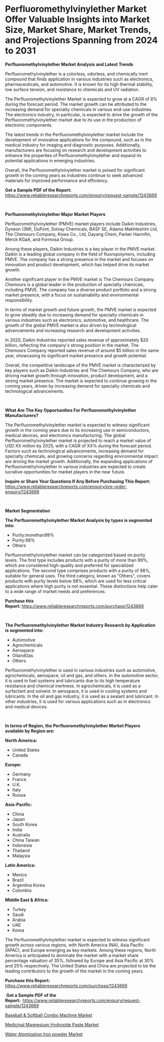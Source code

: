 <p><h1>Perfluoromethylvinylether Market Offer Valuable Insights into Market Size, Market Share, Market Trends, and Projections Spanning from 2024 to 2031</h1></p><p><strong>Perfluoromethylvinylether Market Analysis and Latest Trends</strong></p>
<p><p>Perfluoromethylvinylether is a colorless, odorless, and chemically inert compound that finds application in various industries such as electronics, pharmaceuticals, and automotive. It is known for its high thermal stability, low surface tension, and resistance to chemicals and UV radiation.</p><p>The Perfluoromethylvinylether Market is expected to grow at a CAGR of 8% during the forecast period. The market growth can be attributed to the increasing demand for specialty chemicals in various end-use industries. The electronics industry, in particular, is expected to drive the growth of the Perfluoromethylvinylether market due to its use in the production of electronic components.</p><p>The latest trends in the Perfluoromethylvinylether market include the development of innovative applications for the compound, such as in the medical industry for imaging and diagnostic purposes. Additionally, manufacturers are focusing on research and development activities to enhance the properties of Perfluoromethylvinylether and expand its potential applications in emerging industries.</p><p>Overall, the Perfluoromethylvinylether market is poised for significant growth in the coming years as industries continue to seek advanced materials for improved performance and efficiency.</p></p>
<p><strong>Get a Sample PDF of the Report:&nbsp;</strong> <a href="https://www.reliableresearchreports.com/enquiry/request-sample/1243669">https://www.reliableresearchreports.com/enquiry/request-sample/1243669</a></p>
<p>&nbsp;</p>
<p><strong>Perfluoromethylvinylether Major Market Players</strong></p>
<p><p>Perfluoromethylvinylether (PMVE) market players include Daikin Industries, Dyneon (3M), DuPont, Solvay Chemicals, BASF SE, Adama Makhteshim Ltd, The Chemours Company, Kowa Co., Ltd, Dayang Chem, Parker Hannifin, Merck KGaA, and Formosa Group.</p><p>Among these players, Daikin Industries is a key player in the PMVE market. Daikin is a leading global company in the field of fluoropolymers, including PMVE. The company has a strong presence in the market and focuses on innovation and product development, which has helped drive its market growth.</p><p>Another significant player in the PMVE market is The Chemours Company. Chemours is a global leader in the production of specialty chemicals, including PMVE. The company has a diverse product portfolio and a strong market presence, with a focus on sustainability and environmental responsibility.</p><p>In terms of market growth and future growth, the PMVE market is expected to grow steadily due to increasing demand for specialty chemicals in various industries such as electronics, automotive, and healthcare. The growth of the global PMVE market is also driven by technological advancements and increasing research and development activities.</p><p>In 2020, Daikin Industries reported sales revenue of approximately $20 billion, reflecting the company's strong position in the market. The Chemours Company reported sales revenue of around $5 billion in the same year, showcasing its significant market presence and growth potential.</p><p>Overall, the competitive landscape of the PMVE market is characterized by key players such as Daikin Industries and The Chemours Company, who are driving market growth through innovation, product development, and a strong market presence. The market is expected to continue growing in the coming years, driven by increasing demand for specialty chemicals and technological advancements.</p></p>
<p>&nbsp;</p>
<p><strong>What Are The Key Opportunities For Perfluoromethylvinylether Manufacturers?</strong></p>
<p><p>The Perfluoromethylvinylether market is expected to witness significant growth in the coming years due to its increasing use in semiconductors, medical devices, and electronics manufacturing. The global Perfluoromethylvinylether market is projected to reach a market value of USD XX million by 2025, with a CAGR of XX% during the forecast period. Factors such as technological advancements, increasing demand for specialty chemicals, and growing concerns regarding environmental impact are driving the market growth. Additionally, the expanding applications of Perfluoromethylvinylether in various industries are expected to create lucrative opportunities for market players in the near future.</p></p>
<p><strong>Inquire or Share Your Questions If Any Before Purchasing This Report:</strong> <a href="https://www.reliableresearchreports.com/enquiry/pre-order-enquiry/1243669">https://www.reliableresearchreports.com/enquiry/pre-order-enquiry/1243669</a></p>
<p>&nbsp;</p>
<p><strong>Market Segmentation</strong></p>
<p><strong>The Perfluoromethylvinylether Market Analysis by types is segmented into:</strong></p>
<p><ul><li>Purity:morethan99%</li><li>Purity:98%</li><li>Others</li></ul></p>
<p><p>Perfluoromethylvinylether market can be categorized based on purity levels. The first type includes products with a purity of more than 99%, which are considered high-quality and preferred for specialized applications. The second type comprises products with a purity of 98%, suitable for general uses. The third category, known as "Others", covers products with purity levels below 98%, which are used for less critical applications where high purity is not essential. These distinctions help cater to a wide range of market needs and preferences.</p></p>
<p><strong>Purchase this Report:&nbsp;</strong><a href="https://www.reliableresearchreports.com/purchase/1243669">https://www.reliableresearchreports.com/purchase/1243669</a></p>
<p>&nbsp;</p>
<p><strong>The Perfluoromethylvinylether Market Industry Research by Application is segmented into:</strong></p>
<p><ul><li>Automotive</li><li>Agrochemicals</li><li>Aerospace</li><li>OilandGas</li><li>Others</li></ul></p>
<p><p>Perfluoromethylvinylether is used in various industries such as automotive, agrochemicals, aerospace, oil and gas, and others. In the automotive sector, it is used in fuel systems and lubricants due to its high temperature resistance and chemical inertness. In agrochemicals, it is used as a surfactant and solvent. In aerospace, it is used in cooling systems and lubricants. In the oil and gas industry, it is used as a sealant and lubricant. In other industries, it is used for various applications such as in electronics and medical devices.</p></p>
<p>&nbsp;</p>
<p><strong>In terms of Region, the Perfluoromethylvinylether Market Players available by Region are:</strong></p>
<p>
    <p> <strong> North America: </strong>
        <ul>
            <li>United States</li>
            <li>Canada</li>
        </ul>
        </p> 
    <p> <strong> Europe: </strong>
        <ul>
            <li>Germany</li>
            <li>France</li>
            <li>U.K.</li>
            <li>Italy</li>
            <li>Russia</li>
        </ul>
        </p> 
    <p> <strong> Asia-Pacific: </strong>
        <ul>
            <li>China</li>
            <li>Japan</li>
            <li>South Korea</li>
            <li>India</li>
            <li>Australia</li>
            <li>China Taiwan</li>
            <li>Indonesia</li>
            <li>Thailand</li>
            <li>Malaysia</li>
        </ul>
        </p> 
    <p> <strong> Latin America: </strong>
        <ul>
            <li>Mexico</li>
            <li>Brazil</li>
            <li>Argentina Korea</li>
            <li>Colombia</li>
        </ul>
        </p> 
    <p> <strong> Middle East & Africa: </strong>
        <ul>
            <li>Turkey</li>
            <li>Saudi</li>
            <li>Arabia</li>
            <li>UAE</li>
            <li>Korea</li>
        </ul>
    </p>
    </p>
<p><p>The Perfluoromethylvinylether market is expected to witness significant growth across various regions, with North America (NA), Asia Pacific (APAC), and Europe emerging as key markets. Among these regions, North America is anticipated to dominate the market with a market share percentage valuation of 35%, followed by Europe and Asia Pacific at 30% and 25% respectively. The United States and China are projected to be the leading contributors to the growth of the market in the coming years.</p></p>
<p><strong>Purchase this Report: </strong><a href="https://www.reliableresearchreports.com/purchase/1243669">https://www.reliableresearchreports.com/purchase/1243669</a></p>
<p>&nbsp;<strong>Get a Sample PDF of the Report:&nbsp;&nbsp;</strong><a href="https://www.reliableresearchreports.com/enquiry/request-sample/1243669">https://www.reliableresearchreports.com/enquiry/request-sample/1243669</a></p>
<p><strong></strong></p>
<p><p><a href="https://view.publitas.com/reportprime-1/baseball-softball-combo-machine-market-offers-provide-insightful-data-for-the-time-period-from-2023-to-2030-and-also-provide-analysis-based-on-application-type-and-region/">Baseball & Softball Combo Machine Market</a></p><p><a href="https://view.publitas.com/reportprime-1/medicinal-magnesium-hydroxide-paste-market-size-share-trends-analysis-report-by-application-regional-outlook-competitive-strategies-and-segment-forecasts-2023-2030/">Medicinal Magnesium Hydroxide Paste Market</a></p><p><a href="https://view.publitas.com/reportprime-1/global-water-atomization-iron-powder-market-by-types-applications-and-major-players-with-regional-growth-rate-analysis-and-development-situation-from-2023-to-2030/">Water Atomization Iron powder Market</a></p></p>